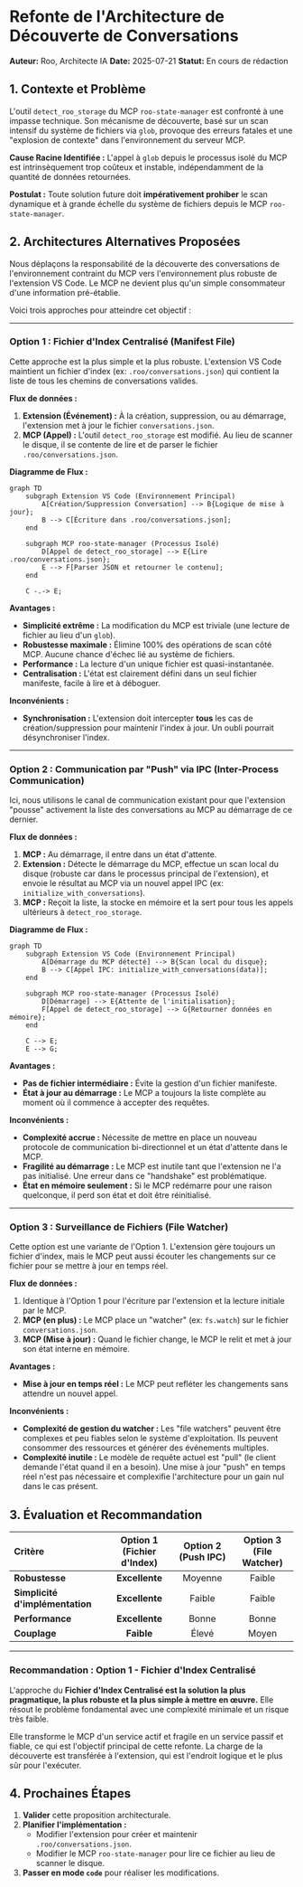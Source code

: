 # Refonte de l'Architecture de Découverte de Conversations

**Auteur:** Roo, Architecte IA
**Date:** 2025-07-21
**Statut:** En cours de rédaction

## 1. Contexte et Problème

L'outil `detect_roo_storage` du MCP `roo-state-manager` est confronté à une impasse technique. Son mécanisme de découverte, basé sur un scan intensif du système de fichiers via `glob`, provoque des erreurs fatales et une "explosion de contexte" dans l'environnement du serveur MCP.

**Cause Racine Identifiée :** L'appel à `glob` depuis le processus isolé du MCP est intrinsèquement trop coûteux et instable, indépendamment de la quantité de données retournées.

**Postulat :** Toute solution future doit **impérativement prohiber** le scan dynamique et à grande échelle du système de fichiers depuis le MCP `roo-state-manager`.

## 2. Architectures Alternatives Proposées

Nous déplaçons la responsabilité de la découverte des conversations de l'environnement contraint du MCP vers l'environnement plus robuste de l'extension VS Code. Le MCP ne devient plus qu'un simple consommateur d'une information pré-établie.

Voici trois approches pour atteindre cet objectif :

---

### Option 1 : Fichier d'Index Centralisé (Manifest File)

Cette approche est la plus simple et la plus robuste. L'extension VS Code maintient un fichier d'index (ex: `.roo/conversations.json`) qui contient la liste de tous les chemins de conversations valides.

**Flux de données :**
1.  **Extension (Événement) :** À la création, suppression, ou au démarrage, l'extension met à jour le fichier `conversations.json`.
2.  **MCP (Appel) :** L'outil `detect_roo_storage` est modifié. Au lieu de scanner le disque, il se contente de lire et de parser le fichier `.roo/conversations.json`.

**Diagramme de Flux :**
```mermaid
graph TD
    subgraph Extension VS Code (Environnement Principal)
        A[Création/Suppression Conversation] --> B{Logique de mise à jour};
        B --> C[Écriture dans .roo/conversations.json];
    end

    subgraph MCP roo-state-manager (Processus Isolé)
        D[Appel de detect_roo_storage] --> E{Lire .roo/conversations.json};
        E --> F[Parser JSON et retourner le contenu];
    end

    C -.-> E;
```

**Avantages :**
- **Simplicité extrême :** La modification du MCP est triviale (une lecture de fichier au lieu d'un `glob`).
- **Robustesse maximale :** Élimine 100% des opérations de scan côté MCP. Aucune chance d'échec lié au système de fichiers.
- **Performance :** La lecture d'un unique fichier est quasi-instantanée.
- **Centralisation :** L'état est clairement défini dans un seul fichier manifeste, facile à lire et à déboguer.

**Inconvénients :**
- **Synchronisation :** L'extension doit intercepter **tous** les cas de création/suppression pour maintenir l'index à jour. Un oubli pourrait désynchroniser l'index.

---

### Option 2 : Communication par "Push" via IPC (Inter-Process Communication)

Ici, nous utilisons le canal de communication existant pour que l'extension "pousse" activement la liste des conversations au MCP au démarrage de ce dernier.

**Flux de données :**
1.  **MCP :** Au démarrage, il entre dans un état d'attente.
2.  **Extension :** Détecte le démarrage du MCP, effectue un scan local du disque (robuste car dans le processus principal de l'extension), et envoie le résultat au MCP via un nouvel appel IPC (ex: `initialize_with_conversations`).
3.  **MCP :** Reçoit la liste, la stocke en mémoire et la sert pour tous les appels ultérieurs à `detect_roo_storage`.

**Diagramme de Flux :**
```mermaid
graph TD
    subgraph Extension VS Code (Environnement Principal)
        A[Démarrage du MCP détecté] --> B{Scan local du disque};
        B --> C[Appel IPC: initialize_with_conversations(data)];
    end

    subgraph MCP roo-state-manager (Processus Isolé)
        D[Démarrage] --> E{Attente de l'initialisation};
        F[Appel de detect_roo_storage] --> G{Retourner données en mémoire};
    end

    C --> E;
    E --> G;
```

**Avantages :**
- **Pas de fichier intermédiaire :** Évite la gestion d'un fichier manifeste.
- **État à jour au démarrage :** Le MCP a toujours la liste complète au moment où il commence à accepter des requêtes.

**Inconvénients :**
- **Complexité accrue :** Nécessite de mettre en place un nouveau protocole de communication bi-directionnel et un état d'attente dans le MCP.
- **Fragilité au démarrage :** Le MCP est inutile tant que l'extension ne l'a pas initialisé. Une erreur dans ce "handshake" est problématique.
- **État en mémoire seulement :** Si le MCP redémarre pour une raison quelconque, il perd son état et doit être réinitialisé.

---

### Option 3 : Surveillance de Fichiers (File Watcher)

Cette option est une variante de l'Option 1. L'extension gère toujours un fichier d'index, mais le MCP peut aussi écouter les changements sur ce fichier pour se mettre à jour en temps réel.

**Flux de données :**
1.  Identique à l'Option 1 pour l'écriture par l'extension et la lecture initiale par le MCP.
2.  **MCP (en plus) :** Le MCP place un "watcher" (ex: `fs.watch`) sur le fichier `conversations.json`.
3.  **MCP (Mise à jour) :** Quand le fichier change, le MCP le relit et met à jour son état interne en mémoire.

**Avantages :**
- **Mise à jour en temps réel :** Le MCP peut refléter les changements sans attendre un nouvel appel.

**Inconvénients :**
- **Complexité de gestion du watcher :** Les "file watchers" peuvent être complexes et peu fiables selon le système d'exploitation. Ils peuvent consommer des ressources et générer des événements multiples.
- **Complexité inutile :** Le modèle de requête actuel est "pull" (le client demande l'état quand il en a besoin). Une mise à jour "push" en temps réel n'est pas nécessaire et complexifie l'architecture pour un gain nul dans le cas présent.

## 3. Évaluation et Recommandation

| Critère | Option 1 (Fichier d'Index) | Option 2 (Push IPC) | Option 3 (File Watcher) |
| :--- | :---: | :---: | :---: |
| **Robustesse** | **Excellente** | Moyenne | Faible |
| **Simplicité d'implémentation** | **Excellente** | Faible | Faible |
| **Performance** | **Excellente** | Bonne | Bonne |
| **Couplage** | **Faible** | Élevé | Moyen |

---

### **Recommandation : Option 1 - Fichier d'Index Centralisé**

L'approche du **Fichier d'Index Centralisé est la solution la plus pragmatique, la plus robuste et la plus simple à mettre en œuvre.** Elle résout le problème fondamental avec une complexité minimale et un risque très faible.

Elle transforme le MCP d'un service actif et fragile en un service passif et fiable, ce qui est l'objectif principal de cette refonte. La charge de la découverte est transférée à l'extension, qui est l'endroit logique et le plus sûr pour l'exécuter.

## 4. Prochaines Étapes

1.  **Valider** cette proposition architecturale.
2.  **Planifier l'implémentation :**
    *   Modifier l'extension pour créer et maintenir `.roo/conversations.json`.
    *   Modifier le MCP `roo-state-manager` pour lire ce fichier au lieu de scanner le disque.
3.  **Passer en mode `code`** pour réaliser les modifications.
